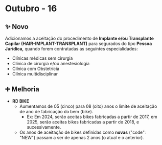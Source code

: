 # Outubro - 16

## ✨ Novo

Adicionamos a aceitação do procedimento de **Implante e/ou Transplante Capilar (HAIR-IMPLANT-TRANSPLANT)** para segurados do tipo **Pessoa Jurídica,** quando forem contratadas as seguintes especialidades:

* Clínicas médicas sem cirurgia
* Clínica de cirurgia e/ou anestesiologia
* Clínica com Obstetrícia
* Clínica multidisciplinar

## ➕ Melhoria

* **RD BIKE**
  * Aumentamos de 05 (cinco) para 08 (oito) anos o limite de aceitação de ano de fabricação do bem (bike).
    * Ex: Em 2024, serão aceitas bikes fabricadas a partir de 2017, em 2025, serão aceitas bikes fabricadas a partir de 2018, e sucessivamente.
  * Os anos de aceitação de bikes definidas como **novas** ("code": "NEW") passam a ser de apenas 2 anos (o atual e o anterior).

